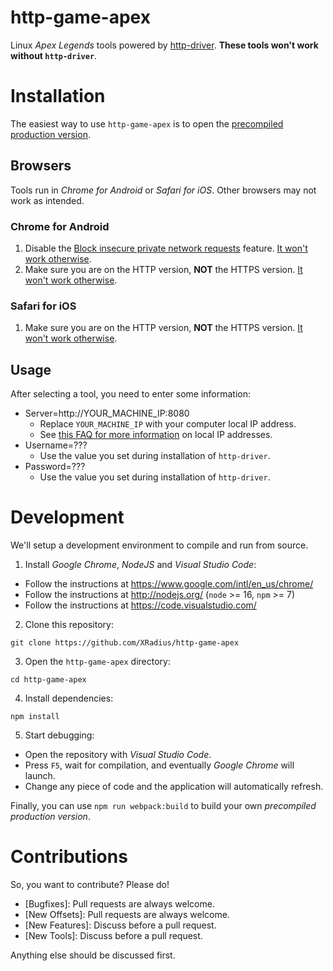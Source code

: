 # http-game-apex

Linux *Apex Legends* tools powered by [http-driver](https://github.com/XRadius/http-driver). **These tools won't work without `http-driver`**.

# Installation

The easiest way to use `http-game-apex` is to open the [precompiled production version](http://xradius-apex.herokuapp.com/).

## Browsers

Tools run in *Chrome for Android* or *Safari for iOS*. Other browsers may not work as intended.

### Chrome for Android

1. Disable the [Block insecure private network requests](https://web.dev/cors-rfc1918-feedback/#step-1:-requests-to-private-network-resources-will-be-allowed-only-from-https-web-pages) feature. [It won't work otherwise](https://developer.chrome.com/blog/private-network-access-preflight/#introduction).
2. Make sure you are on the HTTP version, **NOT** the HTTPS version. [It won't work otherwise](https://developer.mozilla.org/en-US/docs/Web/Security/Mixed_content#warnings_in_firefox_web_console).

### Safari for iOS

1. Make sure you are on the HTTP version, **NOT** the HTTPS version. [It won't work otherwise](https://developer.mozilla.org/en-US/docs/Web/Security/Mixed_content#warnings_in_firefox_web_console).

## Usage

After selecting a tool, you need to enter some information:

* Server=http://YOUR_MACHINE_IP:8080
  * Replace `YOUR_MACHINE_IP` with your computer local IP address.
  * See [this FAQ for more information](https://letmegooglethat.com/?q=linux+get+local+ip) on local IP addresses.
* Username=???
  * Use the value you set during installation of `http-driver`.
* Password=???
  * Use the value you set during installation of `http-driver`.

# Development

We'll setup a development environment to compile and run from source.

1. Install *Google Chrome*, *NodeJS* and *Visual Studio Code*:

* Follow the instructions at https://www.google.com/intl/en_us/chrome/
* Follow the instructions at http://nodejs.org/ (`node` >= 16, `npm` >= 7)
* Follow the instructions at https://code.visualstudio.com/

2. Clone this repository:

```
git clone https://github.com/XRadius/http-game-apex
```

3. Open the `http-game-apex` directory:

```
cd http-game-apex
```

4. Install dependencies:

```
npm install
```

5. Start debugging:

* Open the repository with *Visual Studio Code*.
* Press `F5`, wait for compilation, and eventually *Google Chrome* will launch.
* Change any piece of code and the application will automatically refresh.

Finally, you can use `npm run webpack:build` to build your own *precompiled production version*.

# Contributions

So, you want to contribute? Please do!

* [Bugfixes]: Pull requests are always welcome.
* [New Offsets]: Pull requests are always welcome.
* [New Features]: Discuss before a pull request.
* [New Tools]: Discuss before a pull request.

Anything else should be discussed first.
